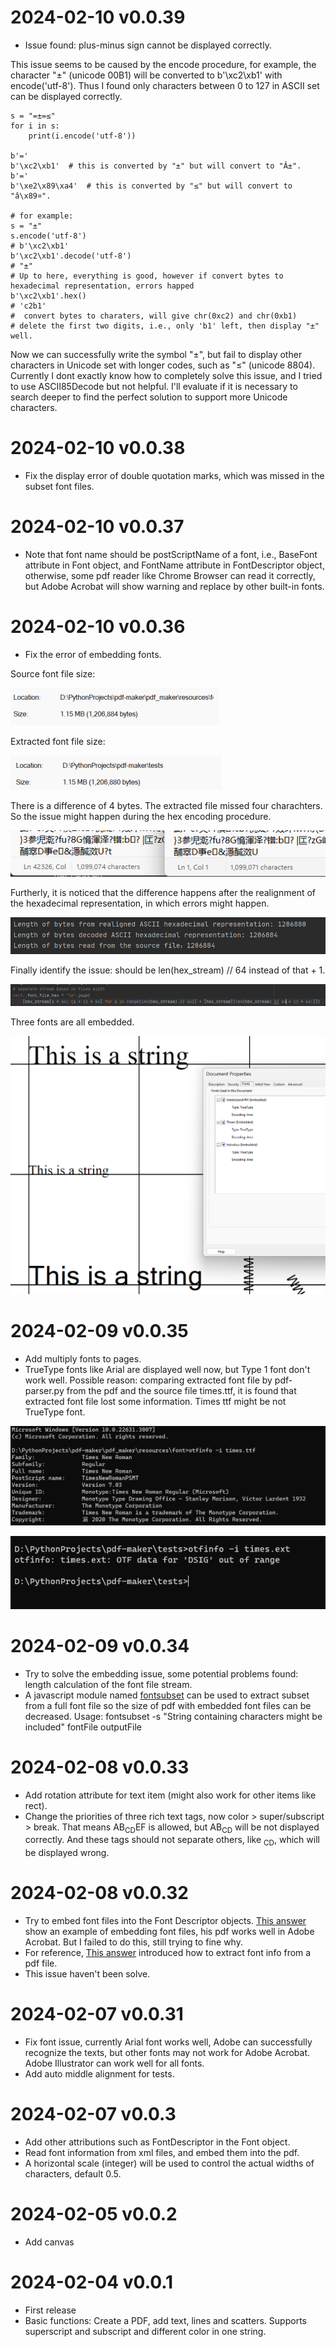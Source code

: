 # 2024-02-10 v0.0.39
* Issue found: plus-minus sign cannot be displayed correctly.

This issue seems to be caused by the encode procedure, for example, the character "±" (unicode 00B1) will
be converted to b'\xc2\xb1' with encode('utf-8'). Thus I found only characters between 0 to 127 in ASCII set 
can be displayed correctly.
    
    s = "=±=≤"
    for i in s:
        print(i.encode('utf-8'))
        
    b'='
    b'\xc2\xb1'  # this is converted by "±" but will convert to "Â±".
    b'='
    b'\xe2\x89\xa4'  # this is converted by "≤" but will convert to "â\x89¤".
    
    # for example:
    s = "±"
    s.encode('utf-8')
    # b'\xc2\xb1'
    b'\xc2\xb1'.decode('utf-8')
    # "±"
    # Up to here, everything is good, however if convert bytes to hexadecimal representation, errors happed
    b'\xc2\xb1'.hex()
    # 'c2b1'
    #  convert bytes to charaters, will give chr(0xc2) and chr(0xb1) 
    # delete the first two digits, i.e., only 'b1' left, then display "±" well.   

Now we can successfully write the symbol "±", but fail to display other characters in Unicode set with longer 
codes, such as "≤" (unicode 8804). Currently I dont exactly know how to completely solve this issue, and I tried
to use ASCII85Decode but not helpful. I'll evaluate if it is necessary to search deeper to find the perfect 
solution to support more Unicode characters.
    
# 2024-02-10 v0.0.38
* Fix the display error of double quotation marks, which was missed in the subset font files.

# 2024-02-10 v0.0.37
* Note that font name should be postScriptName of a font, i.e., BaseFont attribute in Font object, and 
FontName attribute in FontDescriptor object, otherwise, some pdf reader like Chrome Browser can read it 
correctly, but Adobe Acrobat will show warning and replace by other built-in fonts.

# 2024-02-10 v0.0.36
* Fix the error of embedding fonts.

Source font file size:

![alt text](image-2.png)

Extracted font file size:

![alt text](image-3.png)

There is a difference of 4 bytes. The extracted file missed four charachters. So the issue might happen 
during the hex encoding procedure.

![alt text](image-4.png)

Furtherly, it is noticed that the difference happens after the realignment of the hexadecimal representation, 
in which errors might happen.

![alt text](image-5.png)

Finally identify the issue: should be len(hex_stream) // 64 instead of that + 1.

![alt text](image-6.png)

Three fonts are all embedded.

![alt text](image-7.png)

# 2024-02-09 v0.0.35
* Add multiply fonts to pages. 
* TrueType fonts like Arial are displayed well now, but Type 1 font don't work well.
Possible reason: comparing extracted font file by pdf-parser.py from the pdf and the source file times.ttf,
it is found that extracted font file lost some information. Times ttf might be not TrueType font.

![alt text](image.png)

![alt text](image-1.png)

# 2024-02-09 v0.0.34
* Try to solve the embedding issue, some potential problems found: length calculation of the font file 
stream.
* A javascript module named [fontsubset](https://github.com/flashlizi/fontsubset) can be used to extract 
subset from a full font file so the size of pdf with embedded font files can be decreased. 
Usage: fontsubset -s "String containing characters might be included" fontFile outputFile

# 2024-02-08 v0.0.33
* Add rotation attribute for text item (might also work for other items like rect).
* Change the priorities of three rich text tags, now color > super/subscript > break. That means
<red>AB<sub>CD</sub><r>EF<red> is allowed, but AB<sub><red>CD</red></sub> will be not displayed correctly.
And these tags should not separate others, like <red><sub>CD</red></sub>, which will be displayed wrong.

# 2024-02-08 v0.0.32
* Try to embed font files into the Font Descriptor objects. 
[This answer](https://stackoverflow.com/a/76125971/22143697) show an example of embedding font files, 
his pdf works well in Adobe Acrobat. But I failed to do this, still trying to fine why.
* For reference, [This answer](https://stackoverflow.com/a/3489099/22143697) introduced how to extract
font info from a pdf file. 
* This issue haven't been solve.

# 2024-02-07 v0.0.31
* Fix font issue, currently Arial font works well, Adobe can successfully recognize the texts,
but other fonts may not work for Adobe Acrobat. Adobe Illustrator can work well for all fonts.
* Add auto middle alignment for tests.
 
# 2024-02-07 v0.0.3
* Add other attributions such as FontDescriptor in the Font object.
* Read font information from xml files, and embed them into the pdf.
* A horizontal scale (integer) will be used to control the actual widths of characters, default 0.5.

# 2024-02-05 v0.0.2
* Add canvas

# 2024-02-04  v0.0.1
* First release
* Basic functions: Create a PDF, add text, lines and scatters. Supports superscript
 and subscript and different color in one string.

